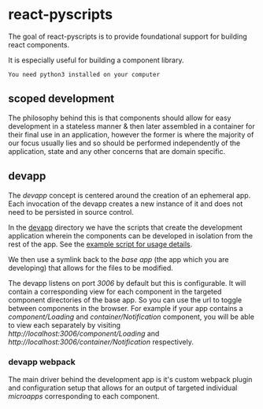 # react-pyscripts

The goal of react-pyscripts is to provide foundational support for building react components.

It is especially useful for building a component library.

`You need python3 installed on your computer`

## scoped development

The philosophy behind this is that components should allow for easy development in a stateless manner & then later assembled in a container for their final use in an application, however the former is where the majority of our focus usually lies and so should be performed independently of the application, state and any other concerns that are domain specific.

## devapp

The _devapp_ concept is centered around the creation of an ephemeral app. Each invocation of the devapp creates a new instance of it and does not need to be persisted in source control.

In the [devapp](devapp) directory we have the scripts that create the development application wherein the components can be developed in isolation from the rest of the app. See the [example script for usage details](examples/devapp.sh).

We then use a symlink back to the _base app_ (the app which you are developing) that allows for the files to be modified.

The devapp listens on port _3006_ by default but this is configurable. It will contain a corresponding view for each component in the targeted component directories of the base app. So you can use the url to toggle between components in the browser. For example if your app contains a _component/Loading_ and _container/Notification_ component, you will be able to view each separately by visiting _http://localhost:3006/component/Loading_ and _http://localhost:3006/container/Notification_ respectively.

### devapp webpack

The main driver behind the development app is it's custom webpack plugin and configuration setup that allows for an output of targeted individual _microapps_ corresponding to each component.

